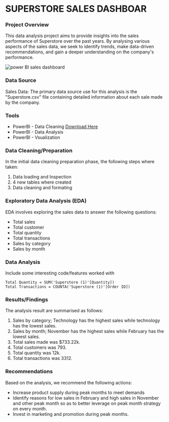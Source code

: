 # SUPERSTORE SALES DASHBOAR

### Project Overview

This data analysis project aims to provide insights into the sales performance of Superstore over the past years. By analysing various aspects of the sales data, we seek to identify trends, make data-driven recommendations, and gain a deeper understanding on the company's performance.


![power BI sales dashboard](https://github.com/user-attachments/assets/9bd0ab7a-8c14-4b9b-8d15-43aae3f76ced)


### Data Source

Sales Data: The primary data source use for this analysis is the "Superstore.csv" file containing detailed information about each sale made by the company.

### Tools

- PowerBI - Data Cleaning [Download Here](https://powerBI.com)
- PowerBI - Data Analysis
- PowerBI - Vsualization

### Data Cleaning/Preparation

In the initial data cleaning preparation phase, the following steps where taken:
1. Data loading and Inspection
2. 4 new tables where created
3. Data cleaning and formating

### Exploratory Data Analysis (EDA)

EDA involves exploring the sales data to answer the following questions:

- Total sales
- Total customer
- Total quantity
- Total transactions
- Sales by category
- Sales by month

### Data Analysis

Include some interesting code/features worked with

```PowerBI
Total Quantity = SUM('Superstore (1)'[Quantity])
Total Transactions = COUNTA('Superstore (1)'[Order ID])
```

### Results/Findings

The analysis result are summarised as follows:
1. Sales by category; Technology has the highest sales while technology has the lowest sales.
2. Sales by month; November has the highest sales while February has the lowest sales.
3. Total sales made was $733.22k.
4. Total customers was 793.
5. Total quantity was 12k.
6. Total transactions was 3312.

### Recommendations

Based on the analysis, we recommend the following actions:
- Increase product supply during peak months to meet demands
- Identify reasons for low sales in February and high sales in November and other peak month so as to better leverage on peak month strategy on every month.
- Invest in marketing and promotion during peak months.
  

